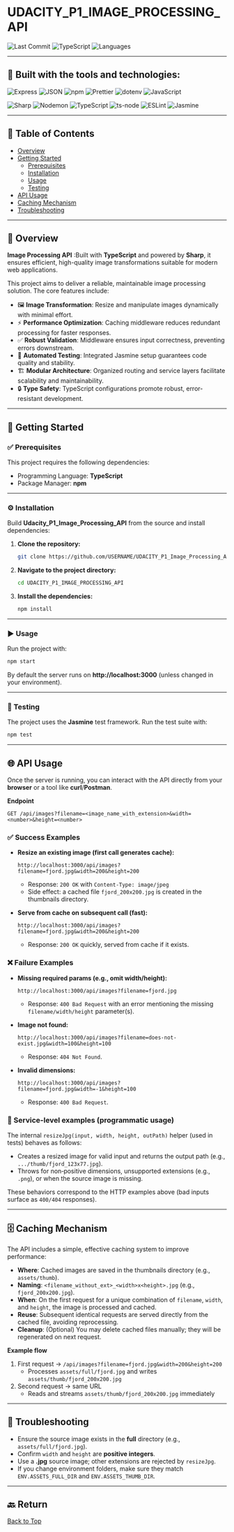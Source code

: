 # UDACITY_P1_IMAGE_PROCESSING_API

![Last Commit](https://img.shields.io/github/last-commit/AbdKhuffash/Udacity_P1_Image_Processing_API?color=blue&label=last%20commit)
![TypeScript](https://img.shields.io/badge/typescript-81.7%25-blue) 
![Languages](https://img.shields.io/badge/languages-2-brightgreen)

---

## 🚀 Built with the tools and technologies:

![Express](https://img.shields.io/badge/Express-black?logo=express&logoColor=white)
![JSON](https://img.shields.io/badge/JSON-black?logo=json&logoColor=white)
![npm](https://img.shields.io/badge/npm-CB3837?logo=npm&logoColor=white)
![Prettier](https://img.shields.io/badge/Prettier-F7B93E?logo=prettier&logoColor=black)
![dotenv](https://img.shields.io/badge/.ENV-ECD53F?logo=dotenv&logoColor=black)
![JavaScript](https://img.shields.io/badge/JavaScript-F7DF1E?logo=javascript&logoColor=black)

![Sharp](https://img.shields.io/badge/sharp-00C300?logo=sharp&logoColor=white)
![Nodemon](https://img.shields.io/badge/Nodemon-76D04B?logo=nodemon&logoColor=white)
![TypeScript](https://img.shields.io/badge/TypeScript-007ACC?logo=typescript&logoColor=white)
![ts-node](https://img.shields.io/badge/ts--node-3178C6?logo=ts-node&logoColor=white)
![ESLint](https://img.shields.io/badge/ESLint-4B32C3?logo=eslint&logoColor=white)
![Jasmine](https://img.shields.io/badge/Jasmine-8A4182?logo=jasmine&logoColor=white)

---

## 📑 Table of Contents
- [Overview](#overview)
- [Getting Started](#getting-started)
  - [Prerequisites](#prerequisites)
  - [Installation](#installation)
  - [Usage](#usage)
  - [Testing](#testing)
- [API Usage](#api-usage)
- [Caching Mechanism](#caching-mechanism)
- [Troubleshooting](#troubleshooting)

---

## 📖 Overview

**Image Processing API** :Built with **TypeScript** and powered by **Sharp**, it ensures efficient, high-quality image transformations suitable for modern web applications.

This project aims to deliver a reliable, maintainable image processing solution. The core features include:

- 🖼️ **Image Transformation**: Resize and manipulate images dynamically with minimal effort.  
- ⚡ **Performance Optimization**: Caching middleware reduces redundant processing for faster responses.  
- ✅ **Robust Validation**: Middleware ensures input correctness, preventing errors downstream.  
- 🧪 **Automated Testing**: Integrated Jasmine setup guarantees code quality and stability.  
- 🏗️ **Modular Architecture**: Organized routing and service layers facilitate scalability and maintainability.  
- 🔒 **Type Safety**: TypeScript configurations promote robust, error-resistant development.  

---

## 🚀 Getting Started

### ✅ Prerequisites
This project requires the following dependencies:

- Programming Language: **TypeScript**  
- Package Manager: **npm**

---

### ⚙️ Installation
Build **Udacity_P1_Image_Processing_API** from the source and install dependencies:

1. **Clone the repository:**
   ```bash
   git clone https://github.com/USERNAME/UDACITY_P1_Image_Processing_API
   ```

2. **Navigate to the project directory:**
   ```bash
   cd UDACITY_P1_IMAGE_PROCESSING_API
   ```

3. **Install the dependencies:**
   ```bash
   npm install
   ```

---

### ▶️ Usage
Run the project with:

```bash
npm start
```

By default the server runs on **http://localhost:3000** (unless changed in your environment).

---

### 🧪 Testing
The project uses the **Jasmine** test framework. Run the test suite with:

```bash
npm test
```

---

## 🌐 API Usage

Once the server is running, you can interact with the API directly from your **browser** or a tool like **curl**/**Postman**.

**Endpoint**
```
GET /api/images?filename=<image_name_with_extension>&width=<number>&height=<number>
```

### ✅ Success Examples 

- **Resize an existing image (first call generates cache):**
  ```
  http://localhost:3000/api/images?filename=fjord.jpg&width=200&height=200
  ```
  - Response: `200 OK` with `Content-Type: image/jpeg`  
  - Side effect: a cached file `fjord_200x200.jpg` is created in the thumbnails directory.

- **Serve from cache on subsequent call (fast):**
  ```
  http://localhost:3000/api/images?filename=fjord.jpg&width=200&height=200
  ```
  - Response: `200 OK` quickly, served from cache if it exists.

### ❌ Failure Examples 

- **Missing required params (e.g., omit width/height):**
  ```
  http://localhost:3000/api/images?filename=fjord.jpg
  ```
  - Response: `400 Bad Request` with an error mentioning the missing `filename/width/height` parameter(s).

- **Image not found:**
  ```
  http://localhost:3000/api/images?filename=does-not-exist.jpg&width=100&height=100
  ```
  - Response: `404 Not Found`.

- **Invalid dimensions:**
  ```
  http://localhost:3000/api/images?filename=fjord.jpg&width=-1&height=100
  ```
  - Response: `400 Bad Request`.

### 🧩 Service-level examples (programmatic usage)

The internal `resizeJpg(input, width, height, outPath)` helper (used in tests) behaves as follows:

- Creates a resized image for valid input and returns the output path (e.g., `.../thumb/fjord_123x77.jpg`).
- Throws for non‑positive dimensions, unsupported extensions (e.g., `.png`), or when the source image is missing.

These behaviors correspond to the HTTP examples above (bad inputs surface as `400/404` responses).

---

## 🗄️ Caching Mechanism

The API includes a simple, effective caching system to improve performance:

- **Where**: Cached images are saved in the thumbnails directory (e.g., `assets/thumb`).  
- **Naming**: `<filename_without_ext>_<width>x<height>.jpg` (e.g., `fjord_200x200.jpg`).  
- **When**: On the first request for a unique combination of `filename`, `width`, and `height`, the image is processed and cached.  
- **Reuse**: Subsequent identical requests are served directly from the cached file, avoiding reprocessing.  
- **Cleanup**: (Optional) You may delete cached files manually; they will be regenerated on next request.

**Example flow**

1. First request → `/api/images?filename=fjord.jpg&width=200&height=200`  
   - Processes `assets/full/fjord.jpg` and writes `assets/thumb/fjord_200x200.jpg`  
2. Second request → same URL  
   - Reads and streams `assets/thumb/fjord_200x200.jpg` immediately

---

## 🔧 Troubleshooting

- Ensure the source image exists in the **full** directory (e.g., `assets/full/fjord.jpg`).  
- Confirm `width` and `height` are **positive integers**.  
- Use a **.jpg** source image; other extensions are rejected by `resizeJpg`.  
- If you change environment folders, make sure they match `ENV.ASSETS_FULL_DIR` and `ENV.ASSETS_THUMB_DIR`.

---

## 🔙 Return
[Back to Top](#udacity_p1_image_processing_api)
